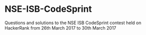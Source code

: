 # NSE-ISB-CodeSprint
Questions and solutions to the NSE ISB CodeSprint contest held on HackerRank from 26th March 2017 to 30th March 2017
